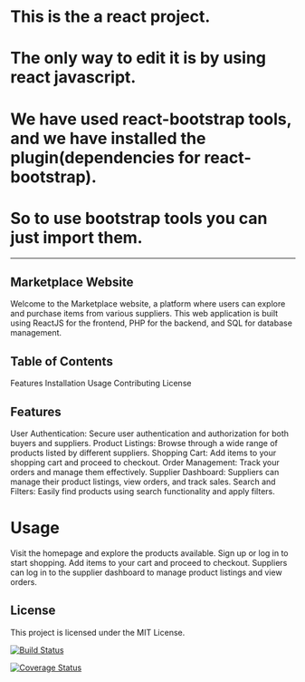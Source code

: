 # This is the a react project.
# The only way to edit it is by using react javascript.
# We have used react-bootstrap tools, and we have installed the plugin(dependencies for react-bootstrap).
# So to use bootstrap tools you can just import them.
------------------------------------------------------------------------------------------------------------------
## Marketplace Website
Welcome to the Marketplace website, a platform where users can explore and purchase items from various suppliers. This web application is built using ReactJS for the frontend, PHP for the backend, and SQL for database management.

## Table of Contents
Features
Installation
Usage
Contributing
License

## Features
User Authentication: Secure user authentication and authorization for both buyers and suppliers.
Product Listings: Browse through a wide range of products listed by different suppliers.
Shopping Cart: Add items to your shopping cart and proceed to checkout.
Order Management: Track your orders and manage them effectively.
Supplier Dashboard: Suppliers can manage their product listings, view orders, and track sales.
Search and Filters: Easily find products using search functionality and apply filters.

# Usage
Visit the homepage and explore the products available.
Sign up or log in to start shopping.
Add items to your cart and proceed to checkout.
Suppliers can log in to the supplier dashboard to manage product listings and view orders.

## License
This project is licensed under the MIT License.


[![Build Status](https://travis-ci.com/Legend-45/SD_project.svg?branch=main)](https://travis-ci.com/Legend-45/SD_project)

[![Coverage Status](https://coveralls.io/repos/github/Legend-45/SD_project/badge.svg?branch=main)](https://coveralls.io/github/Legend-45/SD_project?branch=main)


